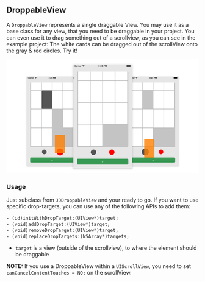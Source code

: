## DroppableView

A `DroppableView` represents a single draggable View. You may use it as a base class for any view, that you need to be draggable in your project. You can even use it to drag something out of a scrollview, as you can see in the example project: The white cards can be dragged out of the scrollView onto the gray & red circles. Try it!
 
![Screenshot](screenshots.png)

### Usage

Just subclass from `JDDroppableView` and your ready to go. If you want to use specific drop-targets, you can use any of the following APIs to add them:

    - (id)initWithDropTarget:(UIView*)target;
    - (void)addDropTarget:(UIView*)target;
    - (void)removeDropTarget:(UIView*)target;
    - (void)replaceDropTargets:(NSArray*)targets;

- `target` is a view (outside of the scrollview), to where the element should be draggable

**NOTE:** If you use a DroppableView within a `UIScrollView`, you need to set `canCancelContentTouches = NO;` on the scrollView.



